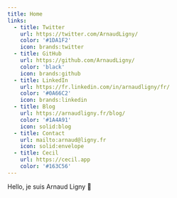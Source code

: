 ```yaml
---
title: Home
links:
  - title: Twitter
    url: https://twitter.com/ArnaudLigny/
    color: '#1DA1F2'
    icon: brands:twitter
  - title: GitHub
    url: https://github.com/ArnaudLigny/
    color: 'black'
    icon: brands:github
  - title: LinkedIn
    url: https://fr.linkedin.com/in/arnaudligny/fr/
    color: '#0A66C2'
    icon: brands:linkedin
  - title: Blog
    url: https://arnaudligny.fr/blog/
    color: '#1A4A91'
    icon: solid:blog
  - title: Contact
    url: mailto:arnaud@ligny.fr
    icon: solid:envelope
  - title: Cecil
    url: https://cecil.app
    color: '#163C56'
---
```

Hello, je suis Arnaud Ligny 👋
